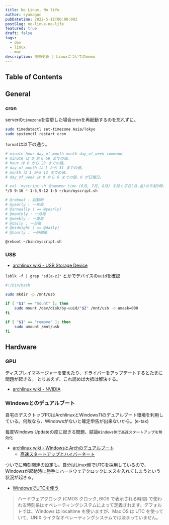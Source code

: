 ```yaml
---
title: No Linux, No life
author: syamaguc
pubDatetime: 2022-5-11T00:00:00Z
postSlug: no-linux-no-life
featured: true
draft: false
tags:
  - dev
  - linux
  - mac
description: 随時更新 | Linuxについてのmemo
---
```


## Table of Contents

## General

### cron

serverの`timezone`を変更した場合cronを再起動するのを忘れずに。

```bash
sudo timedatectl set-timezone Asia/Tokyo
sudo systemctl restart cron
```

`format`は以下の通り。

```bash
# minute hour day_of_month month day_of_week command
# minute は 0 から 59 までの値。
# hour は 0 から 23 までの値。
# day_of_month は 1 から 31 までの値。
# month は 1 から 12 までの値。
# day_of_week は 0 から 6 までの値、0 が日曜日。

# ex) `myscript.sh`をsummer time (6月, 7月, 8月) を除く平日(月-金)の午前9時から午後4:55まで5分間隔で実行
*/5 9-16 * 1-5,9-12 1-5 ~/bin/myscript.sh

# @reboot : 起動時
# @yearly : 一年毎
# @annually ( == @yearly)
# @monthly : 一月毎
# @weekly : 一周毎
# @daily : 一日毎
# @midnight ( == @daily)
# @hourly : 一時間毎

@reboot ~/bin/myscript.sh

```

### USB

- [archlinux wiki - USB Storage Device](https://wiki.archlinux.jp/index.php/USB_%E3%82%B9%E3%83%88%E3%83%AC%E3%83%BC%E3%82%B8%E3%83%87%E3%83%90%E3%82%A4%E3%82%B9)

`lsblk -f | grep "sd[a-z]"` とかでデバイスの`uuid`を確認

```bash
#!/bin/bash

sudo mkdir -p /mnt/usb

if [ "$1" == "mount" ]; then
	sudo mount /dev/disk/by-uuid/"$2" /mnt/usb -o umask=000
fi

if [ "$1" == "remove" ]; then
	sudo umount /mnt/usb
fi
```

## Hardware

### GPU

ディスプレイマネージャーを変えたり、ドライバーをアップデートするとたまに問題が起きる。
とりあえず、これ読めば大抵は解決する。

- [archlinux wiki - NVIDIA](https://wiki.archlinux.jp/index.php/NVIDIA)

### Windowsとのデュアルブート

自宅のデスクトップPCはArchlinuxとWindows11のデュアルブート環境を利用している。何故なら、Windowsがないと確定申告が出来ないから。(e-tax)

毎度Windows Updateの度に起きる問題、結論`Windows側で高速スタートアップを無効化`

- [archlinux wiki - WindowsとArchのデュアルブート](https://wiki.archlinux.jp/index.php/Windows_%E3%81%A8%E3%81%AE%E3%83%87%E3%83%A5%E3%82%A2%E3%83%AB%E3%83%96%E3%83%BC%E3%83%88)
  - [高速スタートアップとハイバーネート](https://wiki.archlinux.jp/index.php/Windows_%E3%81%A8%E3%81%AE%E3%83%87%E3%83%A5%E3%82%A2%E3%83%AB%E3%83%96%E3%83%BC%E3%83%88#.E9.AB.98.E9.80.9F.E3.82.B9.E3.82.BF.E3.83.BC.E3.83.88.E3.82.A2.E3.83.83.E3.83.97.E3.81.A8.E3.83.8F.E3.82.A4.E3.83.90.E3.83.8D.E3.83.BC.E3.83.88)

ついでに時刻関連の設定も。自分はLinux側でUTCを採用しているので、Windowsが起動時に勝手にハードウェアクロックにメスを入れてしまうという状況が起きる。

- [WindowsでUTCを使う](https://wiki.archlinux.jp/index.php/%E3%82%B7%E3%82%B9%E3%83%86%E3%83%A0%E6%99%82%E5%88%BB#Windows_.E3.81.A7_UTC_.E3.82.92.E4.BD.BF.E3.81.86)

> ハードウェアクロック (CMOS クロック, BIOS で表示される時間) で使われる時刻系はオペレーティングシステムによって定義されます。デフォルトでは、Windows は localtime を使いますが、Mac OS は UTC を使っていて、UNIX ライクなオペレーティングシステムでは決まっていません。
